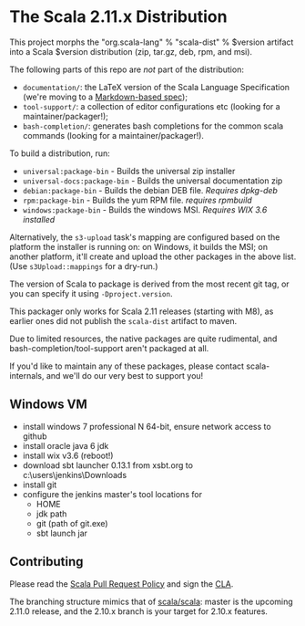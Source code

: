 # The Scala 2.11.x Distribution #

This project morphs the "org.scala-lang" % "scala-dist" % $version artifact
into a Scala $version distribution (zip, tar.gz, deb, rpm, and msi).

The following parts of this repo are *not* part of the distribution:
 - `documentation/`: the LaTeX version of the Scala Language Specification (we're moving to a [Markdown-based spec](https://github.com/adriaanm/scala-ref-markdown));
 - `tool-support/`: a collection of editor configurations etc (looking for a maintainer/packager!);
 - `bash-completion/`: generates bash completions for the common scala commands (looking for a maintainer/packager!).

To build a distribution, run:

  * `universal:package-bin` - Builds the universal zip installer
  * `universal-docs:package-bin` - Builds the universal documentation zip
  * `debian:package-bin`  - Builds the debian DEB file.  *Requires dpkg-deb*
  * `rpm:package-bin`     - Builds the yum RPM file.  *requires rpmbuild*
  * `windows:package-bin` - Builds the windows MSI.  *Requires WIX 3.6 installed*

Alternatively, the `s3-upload` task's mapping are configured based on the platform
the installer is running on: on Windows, it builds the MSI; on another platform,
it'll create and upload the other packages in the above list. (Use `s3Upload::mappings` for a dry-run.)

The version of Scala to package is derived from the most recent git tag,
or you can specify it using `-Dproject.version`.

This packager only works for Scala 2.11 releases (starting with M8),
as earlier ones did not publish the `scala-dist` artifact to maven.

Due to limited resources, the native packages are quite rudimental,
and bash-completion/tool-support aren't packaged at all.

If you'd like to maintain any of these packages, please contact scala-internals,
and we'll do our very best to support you!

## Windows VM
  - install windows 7 professional N 64-bit, ensure network access to github
  - install oracle java 6 jdk
  - install wix v3.6 (reboot!)
  - download sbt launcher 0.13.1 from xsbt.org to c:\users\jenkins\Downloads
  - install git
  - configure the jenkins master's tool locations for
     - HOME
     - jdk path
     - git (path of git.exe)
     - sbt launch jar


## Contributing ##
Please read the [Scala Pull Request Policy](https://github.com/scala/scala/wiki/Pull-Request-Policy)
and sign the [CLA](http://typesafe.com/contribute/cla/scala).

The branching structure mimics that of [scala/scala](https://github.com/scala/scala):
master is the upcoming 2.11.0 release,
and the 2.10.x branch is your target for 2.10.x features.
